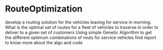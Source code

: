 # RouteOptimization 
develop a routing solution for the vehicles leaving for service in morning. What is the optimal set of routes for a fleet of vehicles to traverse in order to deliver to a given set of customers 
Using simple Genetic Algorithm to get the different optimum combinations of routs for service vehicles
find report to know more about the algo and code
